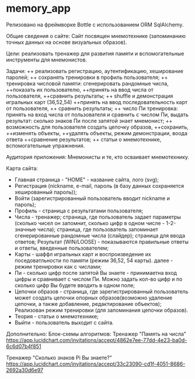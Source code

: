 # memory_app
Релизовано на фреймворке Bottle с использованием ORM SqlAlchemy.

Общие сведения о сайте:
Сайт посвящен мнемотехнике (запоминанию точных данных на основе визуальных образов).

Цели: реализовать тренажер для развития памяти и вспомогательные инструменты для мнемонистов.

Задачи:
++ реализовать регистрацию, аутентификацию, хеширование паролей;
++ сохранять тренировки в профиль пользователя;
++ тренировка числовой памяти: сгенерировать рандомные числа, ++показать их пользователю, ++принять на ввод числа от пользователя, ++сравнить результаты;
++ shuffle и демонстрация игральных карт (36,52,54) ++принять на ввод последовательность карт от пользователя, ++ сравнить результаты; 
++ число Пи тренировка: принять на вход числа от пользователя и сравнить с числом Пи, выдать результат: сколько знаков Пи после запятой знает мнемонист; 
++ возможность для пользователя создать цепочку образов, ++сохранить, ++изменять объекты, ++удалять объекты, режим демонстрации, воода ответа ++сравнение результатов;
++ статьи о мнемотехнике, вспомогательные упражнения.

Аудитория приложения: Мнемонисты и те, кто осваивает мнемотехнику.

Карта сайта:

- Главная страница - "HOME" - название сайта, лого (svg);
- Регистрация (nickname, e-mail, пароль (в базу данных сохраняется хешированный пароль));
- Войти (зарегистрированный пользователь вводит nickname и пароль);
- Профиль - страница с результатами пользователя;
- Числа - тренажер; страница, где пользователь задает параметры (сколько чисел он запомнит, сколько цифр в одном числе - 1-2-значные числа); страница, где пользователь запоминает сгенерированные рандомные числа (слайдер); страница для ввода ответов; Результат (WIN/LOOSE) - показываются правильные ответы и ответы, введенные пользователем;
- Карты - шаффл игральных карт и воспроизведение их поседоватльности по памяти (режим 36,52, 54 карты). далее - режим тренировки как с числами;
- Пи - сколько цифр после запятой Вы знаете - принимаетна вход цифры и сравнивает с числом Пи. Можно задать кол-во цифр и по сколько цифр Вы будете вводить в одном поле;
- Цепочки образов - страница, где зарегистрированный пользователь может создать цепочки опорных образов(возможно удаление цепочки, а также добавление, редактирование объектов); Реализован режим тренировки (для запоминания цепочки образов).
- Теория - статьи о мнемотехнике;
- Выйти - пользователь выходит с сайта.
 



Дополнительно:
Блок-схемы алгоритмов:
Тренажер "Память на числа"
https://app.lucidchart.com/invitations/accept/4862e7ee-77dd-4e23-ba0d-6c6d07b4f851

Тренажер "Сколько знаков Pi Вы знаете?"
https://app.lucidchart.com/invitations/accept/33c23090-cd1f-4051-8686-2692a30d6e97


